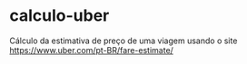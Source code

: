 # calculo-uber
Cálculo da estimativa de preço de uma viagem usando o site  https://www.uber.com/pt-BR/fare-estimate/
